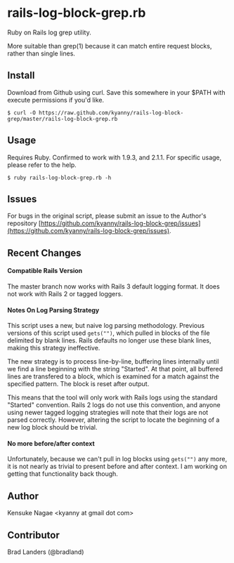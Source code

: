 # rails-log-block-grep.rb

Ruby on Rails log grep utility.

More suitable than grep(1) because it can match entire request blocks, rather than single lines.

## Install

Download from Github using curl. Save this somewhere in your $PATH with execute permissions if you'd like.

    $ curl -O https://raw.github.com/kyanny/rails-log-block-grep/master/rails-log-block-grep.rb

## Usage

Requires Ruby. Confirmed to work with 1.9.3, and 2.1.1. For specific usage, please refer to the help.

    $ ruby rails-log-block-grep.rb -h

## Issues

For bugs in the original script, please submit an issue to the Author's repository [https://github.com/kyanny/rails-log-block-grep/issues](https://github.com/kyanny/rails-log-block-grep/issues).

## Recent Changes

#### Compatible Rails Version

The master branch now works with Rails 3 default logging format. It does not work with Rails 2 or tagged loggers.

#### Notes On Log Parsing Strategy

This script uses a new, but naive log parsing methodology. Previous versions of this script used `gets("")`, which pulled in blocks of the file delimited by blank lines. Rails defaults no longer use these blank lines, making this strategy ineffective.

The new strategy is to process line-by-line, buffering lines internally until we find a line beginning with the string "Started". At that point, all buffered lines are transfered to a block, which is examined for a match against the specified pattern. The block is reset after output.

This means that the tool will only work with Rails logs using the standard "Started" convention. Rails 2 logs do not use this convention, and anyone using newer tagged logging strategies will note that their logs are not parsed correctly. However, altering the script to locate the beginning of a new log block should be trivial.

#### No more before/after context

Unfortunately, because we can't pull in log blocks using `gets("")` any more, it is not nearly as trivial to present before and after context. I am working on getting that functionality back though.

## Author

Kensuke Nagae &lt;kyanny at gmail dot com&gt;

## Contributor

Brad Landers (@bradland)
